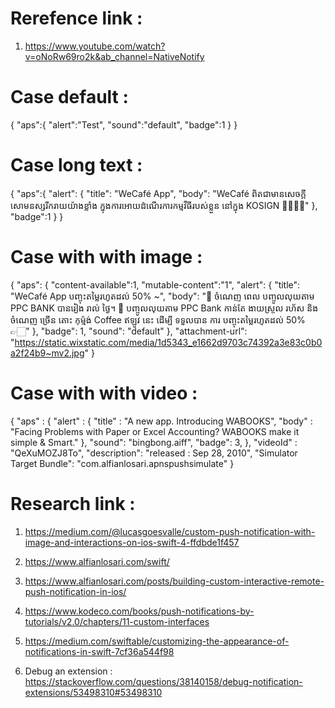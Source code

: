 # Rerefence link :
1. https://www.youtube.com/watch?v=oNoRw69ro2k&ab_channel=NativeNotify


# Case default :
{
    "aps":{
        "alert":"Test",
        "sound":"default",
        "badge":1
    }
}

# Case long text :
{
    "aps":{
        "alert": {
            "title": "WeCafé App",
            "body": "WeCafé ពិតជាមានសេចក្តីសោមនស្សរីករាយយ៉ាងខ្លាំង ក្នុងការអោយដំណើរការកម្មវីធីរបស់ខ្លួន នៅក្នុង KOSIGN 🥳🤘🏻😍"
        },
        "badge":1
    }
}



# Case with with image :

{
  "aps": {
    "content-available":1,
     "mutable-content":"1",
    "alert": {
      "title": "WeCafé App បញ្ចុះតម្លៃរហូតដល់ 50% ~",
      "body": "🤑 ចំណេញ ពេល បញ្ចូលលុយតាម PPC BANK បានរៀង រាល់ ថ្ងៃ។ 💸 បញ្ចូលលុយតាម PPC Bank កាន់តែ ងាយស្រួល រហ័ស និង ចំណេញ ច្រើន តោះ កុម្ម៉ង់ Coffee ឥឡូវ នេះ ដើម្បី ទទួលបាន ការ បញ្ចុះតម្លៃរហូតដល់ 50%  👉🏻"
    },
    "badge": 1,
    "sound": "default"
  },
  "attachment-url": "https://static.wixstatic.com/media/1d5343_e1662d9703c74392a3e83c0b0a2f24b9~mv2.jpg"
}

# Case with with video :

{
   "aps" : {
      "alert" : {
         "title" : "A new app. Introducing WABOOKS",
         "body" : "Facing Problems with Paper or Excel Accounting? WABOOKS make it simple & Smart."
      },
      "sound": "bingbong.aiff",
      "badge": 3,
   },
   "videoId" : "QeXuMOZJ8To",
   "description": "released : Sep 28, 2010",
   "Simulator Target Bundle": "com.alfianlosari.apnspushsimulate"
}



# Research link :

1. https://medium.com/@lucasgoesvalle/custom-push-notification-with-image-and-interactions-on-ios-swift-4-ffdbde1f457
2. https://www.alfianlosari.com/swift/

3. https://www.alfianlosari.com/posts/building-custom-interactive-remote-push-notification-in-ios/

4. https://www.kodeco.com/books/push-notifications-by-tutorials/v2.0/chapters/11-custom-interfaces
5. https://medium.com/swiftable/customizing-the-appearance-of-notifications-in-swift-7cf36a544f98

6. Debug an extension : https://stackoverflow.com/questions/38140158/debug-notification-extensions/53498310#53498310
